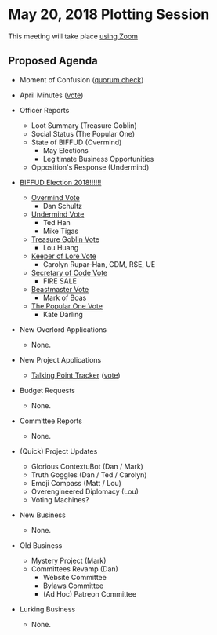 # May 20, 2018 Plotting Session

This meeting will take place [using Zoom](https://zoom.us/j/5075726827)

## Proposed Agenda

- Moment of Confusion ([quorum check](https://doodle.com/poll/epxrni4h5qpkmeki))

- April Minutes ([vote](https://doodle.com/poll/i6c4x62emw4c2uk8))

- Officer Reports
    + Loot Summary (Treasure Goblin)
    + Social Status (The Popular One)
    + State of BIFFUD (Overmind)
        * May Elections
        * Legitimate Business Opportunities
    + Opposition's Response (Undermind)

- [BIFFUD Election 2018!!!!!!](https://github.com/BadIdeaFactory/corporate/issues/67)
    + [Overmind Vote](https://doodle.com/poll/4tinpbw9hv7vrqfd)
        - Dan Schultz
    + [Undermind Vote](https://doodle.com/poll/czud2rhpnv7pcvi5)
        - Ted Han
        - Mike Tigas
    + [Treasure Goblin Vote](https://doodle.com/poll/cbkh4c27d6hgh6qz)
        - Lou Huang
    + [Keeper of Lore Vote](https://doodle.com/poll/n2hi7k6r5nqyrsy9)
        - Carolyn Rupar-Han, CDM, RSE, UE
    + [Secretary of Code Vote](https://doodle.com/poll/m2tkmyqmnvut7pa4)
        - FIRE SALE
    + [Beastmaster Vote](https://doodle.com/poll/qtcwupzp2mrm63ux)
        - Mark of Boas
    + [The Popular One Vote](https://doodle.com/poll/9nc6gmbz4iqzn9cx)
        - Kate Darling
    

- New Overlord Applications
    + None.

- New Project Applications
    + [Talking Point Tracker](https://github.com/BadIdeaFactory/corporate/issues/68) ([vote](https://doodle.com/poll/tktcstvphbkmsv2y))

- Budget Requests
    + None.

- Committee Reports
    + None.

- (Quick) Project Updates
    + Glorious ContextuBot (Dan / Mark)
    + Truth Goggles (Dan / Ted / Carolyn)
    + Emoji Compass (Matt / Lou)
    + Overengineered Diplomacy (Lou)
    + Voting Machines?


- New Business
    + None.

- Old Business
    + Mystery Project (Mark)
    + Committees Revamp (Dan)
        * Website Committee
        * Bylaws Committee
        * (Ad Hoc) Patreon Committee

- Lurking Business
    + None.
